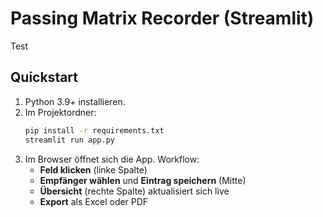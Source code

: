# Passing Matrix Recorder (Streamlit)
Test
## Quickstart
1. Python 3.9+ installieren.
2. Im Projektordner:
   ```bash
   pip install -r requirements.txt
   streamlit run app.py
   ```
3. Im Browser öffnet sich die App. Workflow:
   - **Feld klicken** (linke Spalte)
   - **Empfänger wählen** und **Eintrag speichern** (Mitte)
   - **Übersicht** (rechte Spalte) aktualisiert sich live
   - **Export** als Excel oder PDF

